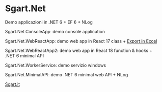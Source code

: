 # Sgart.Net

Demo applicazioni in .NET 6 + EF 6 + NLog

Sgart.Net.ConsoleApp: demo console application

Sgart.Net.WebReactApp: demo web app in React 17 class + [Export in Excel](https://www.sgart.it/IT/informatica/creare-un-file-excel-con-c-e-openxml/post)

Sgart.Net.WebReactApp2: demo web app in React 18 function & hooks + .NET 6 minimal API

Sgart.Net.WorkerService: demo servizio windows

Sgart.Net.MinimalAPI: demo .NET 6 minimal web API + NLog


[Sgart.it](https://www.sgart.it)
